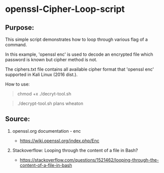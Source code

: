 # openssl-Cipher-Loop-script
## Purpose:
This simple script demonstrates how to loop through various flag of a command.

In this example, 'openssl enc' is used to decode an encrypted file which password is known but cipher method is not.

The ciphers.txt file contains all available cipher format that 'openssl enc' supported in Kali Linux (2016 dist.).

How to use:

>chmod +x ./decryt-tool.sh

>./decrypt-tool.sh plans wheaton

## Source:
1. openssl.org documentation - enc

    * https://wiki.openssl.org/index.php/Enc

2. Stackoverflow: Looping through the content of a file in Bash?

    * https://stackoverflow.com/questions/1521462/looping-through-the-content-of-a-file-in-bash

